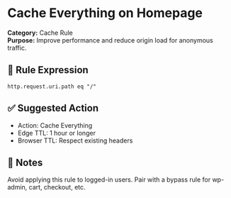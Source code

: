 # Cache Everything on Homepage

**Category:** Cache Rule  
**Purpose:** Improve performance and reduce origin load for anonymous traffic.

## 🔐 Rule Expression

```cf-expression
http.request.uri.path eq "/"
```

## ✅ Suggested Action

- Action: Cache Everything
- Edge TTL: 1 hour or longer
- Browser TTL: Respect existing headers

## 📌 Notes

Avoid applying this rule to logged-in users. Pair with a bypass rule for wp-admin, cart, checkout, etc.
